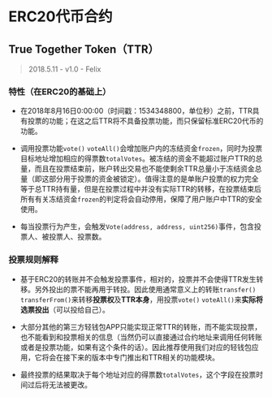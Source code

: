 # ERC20代币合约

## True Together Token（TTR）

> 2018.5.11 - v1.0 - Felix

### 特性（在ERC20的基础上）

* 在2018年8月16日0:00:00（时间戳：1534348800，单位秒）之前，TTR具有投票的功能；在这之后TTR将不具备投票功能，而只保留标准ERC20代币的功能。

* 调用投票功能`vote()` `voteAll()`会增加账户内的冻结资金`frozen`，同时为投票目标地址增加相应的得票数`totalVotes`。被冻结的资金不能超过账户TTR的总量，而且在投票结束前，账户转出交易也不能使剩余TTR总量小于冻结资金总量（即这部分用于投票的资金被锁定）。值得注意的是单账户投票的权力完全等于总TTR持有量，但是在投票过程中并没有实际TTR的转移，在投票结束后所有有关冻结资金`frozen`的判定将会自动停用，保障了用户账户中TTR的安全使用。

* 每当投票行为产生，会触发`Vote(address, address, uint256)`事件，包含投票人、被投票人、投票数。

### 投票规则解释

* 基于ERC20的转账并不会触发投票事件，相对的，投票并不会使得TTR发生转移。另外投出的票不能再用于转投。因此使用通常意义上的转账`transfer()` `transferFrom()`来转移**投票权**及**TTR本身**，用投票`vote()` `voteAll()`来**实际将选票投出**（可以投给自己）。

* 大部分其他的第三方轻钱包APP只能实现正常TTR的转账，而不能实现投票，也不能看到和投票相关的信息（当然仍可以直接通过合约地址来调用任何转账或者是投票功能，如果有这个条件的话）。因此推荐使用我们对应的轻钱包应用，它将会在接下来的版本中专门推出和TTR相关的功能模块。

* 最终投票的结果取决于每个地址对应的得票数`totalVotes`，这个字段在投票时间过后将无法被更改。